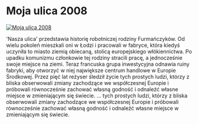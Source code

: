 Moja ulica 2008 
=============
[![Moja ulica 2008 ](http://vidos.pl/images/player.gif)](http://vidos.pl/moja-ulica-2008)

 'Nasza ulica' przedstawia historię robotniczej rodziny Furmańczyków. Od wielu pokoleń mieszkali oni w Łodzi i pracowali w fabryce, która kiedyś uczyniła to miasto ziemią obiecaną, stolicą europejskiego włókiennictwa. Po upadku komunizmu członkowie tej rodziny stracili pracę, a jednocześnie swoje miejsce na ziemi. Teraz francuska grupa inwestycyjna odnawia ruiny fabryki, aby otworzyć w niej największe centrum handlowe w Europie Środkowej. Przez pięć lat reżyser śledził życie tych prostych ludzi, którzy z bliska obserwowali zmiany zachodzące we współczesnej Europie i próbowali równocześnie zachować własną godność i odnaleźć własne miejsce w zmieniającym się świecie.  ... tych prostych ludzi, którzy z bliska obserwowali zmiany zachodzące we współczesnej Europie i próbowali równocześnie zachować własną godność i odnaleźć własne miejsce w zmieniającym się świecie.
